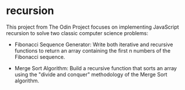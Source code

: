 # recursion
This project from The Odin Project focuses on implementing JavaScript recursion to solve two classic computer science problems:

- Fibonacci Sequence Generator: Write both iterative and recursive functions to return an array containing the first n numbers of the Fibonacci sequence.

- Merge Sort Algorithm: Build a recursive function that sorts an array using the "divide and conquer" methodology of the Merge Sort algorithm.

